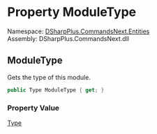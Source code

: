 # Property ModuleType

Namespace: [DSharpPlus.CommandsNext.Entities](DSharpPlus.CommandsNext.Entities.md)  
Assembly: DSharpPlus.CommandsNext.dll

## <a id="DSharpPlus_CommandsNext_Entities_TransientCommandModule_ModuleType"></a>ModuleType

Gets the type of this module.

```csharp
public Type ModuleType { get; }
```

### Property Value

[Type](https://learn.microsoft.com/dotnet/api/system.type)

